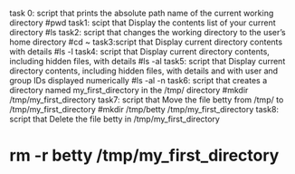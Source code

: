 task 0: script that prints the absolute path name of the current working directory
#pwd
task1: scipt that Display the contents list of your current directory
#ls
task2: script that changes the working directory to the user’s home directory
#cd ~
task3:script that Display current directory contents with details
#ls -l
task4: script that Display current directory contents, including hidden files, with details
#ls -al
task5: script that Display current directory contents, including hidden files, with details and with user and group IDs displayed numerically
#ls -al -n
task6: script that creates a directory named my_first_directory in the /tmp/ directory
#mkdir /tmp/my_first_directory
task7: script that Move the file betty from /tmp/ to /tmp/my_first_directory
#mkdir /tmp/betty /tmp/my_first_directory
task8: script that Delete the file betty in /tmp/my_first_directory
# rm -r betty /tmp/my_first_directory
